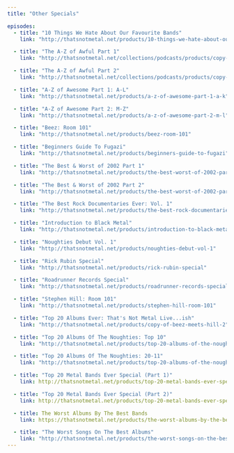 ```yaml
---
title: "Other Specials"

episodes:
  - title: "10 Things We Hate About Our Favourite Bands"
    link: "http://thatsnotmetal.net/products/10-things-we-hate-about-our-favourite-bands"

  - title: "The A-Z of Awful Part 1"
    link: "http://thatsnotmetal.net/collections/podcasts/products/copy-of-beez-meets-hill"

  - title: "The A-Z of Awful Part 2"
    link: "http://thatsnotmetal.net/collections/podcasts/products/copy-of-beez-meets-hill-1"

  - title: "A-Z of Awesome Part 1: A-L"
    link: "http://thatsnotmetal.net/products/a-z-of-awesome-part-1-a-k"

  - title: "A-Z of Awesome Part 2: M-Z"
    link: "http://thatsnotmetal.net/products/a-z-of-awesome-part-2-m-l"

  - title: "Beez: Room 101"
    link: "http://thatsnotmetal.net/products/beez-room-101"

  - title: "Beginners Guide To Fugazi"
    link: "http://thatsnotmetal.net/products/beginners-guide-to-fugazi"

  - title: "The Best & Worst of 2002 Part 1"
    link: "http://thatsnotmetal.net/products/the-best-worst-of-2002-part-1"

  - title: "The Best & Worst of 2002 Part 2"
    link: "http://thatsnotmetal.net/products/the-best-worst-of-2002-part-3"

  - title: "The Best Rock Documentaries Ever: Vol. 1"
    link: "http://thatsnotmetal.net/products/the-best-rock-documentaries-ever-vol-1"

  - title: "Introduction to Black Metal"
    link: "http://thatsnotmetal.net/products/introduction-to-black-metal"

  - title: "Noughties Debut Vol. 1"
    link: "http://thatsnotmetal.net/products/noughties-debut-vol-1"

  - title: "Rick Rubin Special"
    link: "http://thatsnotmetal.net/products/rick-rubin-special"

  - title: "Roadrunner Records Special"
    link: "http://thatsnotmetal.net/products/roadrunner-records-special"

  - title: "Stephen Hill: Room 101"
    link: "http://thatsnotmetal.net/products/stephen-hill-room-101"

  - title: "Top 20 Albums Ever: That's Not Metal Live...ish"
    link: "http://thatsnotmetal.net/products/copy-of-beez-meets-hill-2"

  - title: "Top 20 Albums Of The Noughties: Top 10"
    link: "http://thatsnotmetal.net/products/top-20-albums-of-the-noughties-top-10"

  - title: "Top 20 Albums Of The Noughties: 20-11"
    link: "http://thatsnotmetal.net/products/top-20-albums-of-the-noughties-20-11"

  - title: "Top 20 Metal Bands Ever Special (Part 1)"
    link: http://thatsnotmetal.net/products/top-20-metal-bands-ever-special-part-1

  - title: "Top 20 Metal Bands Ever Special (Part 2)"
    link: http://thatsnotmetal.net/products/top-20-metal-bands-ever-special-part-2

  - title: The Worst Albums By The Best Bands
    link: https://thatsnotmetal.net/products/the-worst-albums-by-the-best-bands

  - title: "The Worst Songs On The Best Albums"
    link: "http://thatsnotmetal.net/products/the-worst-songs-on-the-best-albums"
---
```

